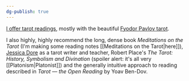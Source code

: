 ```yaml
---
dg-publish: true
---
```


[I offer tarot readings](https://lauragyre.com/tarotreading), mostly with the beautiful [Fyodor Pavlov tarot](https://www.fyodorpavlov.com/tarot). 

I also highly, highly recommend the long, dense book *Meditations on the Tarot* (I'm making some reading notes [[Meditations on the Tarot|here]]), [Jessica Dore](http://jessicadore.com) as a tarot writer and teacher, Robert Place's *The Tarot: History, Symbolism and Divination* (spoiler alert: it's all very [[Platonism|Platonist]]) and the generally intuitive approach to reading described in *Tarot — the Open Reading* by Yoav Ben-Dov.
